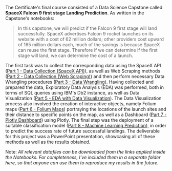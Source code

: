 The Certificate's final course consisted of a Data Science Capstone called **SpaceX Falcon 9 first stage Landing Prediction**. As written in the Capstone's notebooks:

> In this capstone, we will predict if the Falcon 9 first stage will land successfully. SpaceX advertises Falcon 9 rocket launches on its website with a cost of 62 million dollars; other providers cost upward of 165 million dollars each, much of the savings is because SpaceX can reuse the first stage. Therefore if we can determine if the first stage will land, we can determine the cost of a launch.

The first task was to collect the corresponding data using the SpaceX API ([Part 1 - Data Collection (SpaceX API)](https://github.com/srigas/IBM_Data_Science_Certificate/blob/main/10%20-%20Applied%20Data%20Science%20Capstone/Part%201%20-%20Data%20Collection%20(SpaceX%20API).ipynb)), as well as Web Scraping methods ([Part 2 - Data Collection (Web Scraping)](https://github.com/srigas/IBM_Data_Science_Certificate/blob/main/10%20-%20Applied%20Data%20Science%20Capstone/Part%202%20-%20Data%20Collection%20(Web%20Scraping).ipynb)) and then perform necessary Data Wrangling procedures ([Part 3 - Data Wrangling](https://github.com/srigas/IBM_Data_Science_Certificate/blob/main/10%20-%20Applied%20Data%20Science%20Capstone/Part%203%20-%20Data%20Wrangling.ipynb)). Having collected and prepared the data, Exploratory Data Analysis (EDA) was performed, both in terms of SQL queries using IBM's Db2 instance, as well as Data Visualization ([Part 5 - EDA with Data Visualization](https://github.com/srigas/IBM_Data_Science_Certificate/blob/main/10%20-%20Applied%20Data%20Science%20Capstone/Part%205%20-%20EDA%20with%20Data%20Visualization.ipynb)). The Data Visualization process also involved the creation of interactive objects, namely Folium maps ([Part 6 - Folium Maps](https://github.com/srigas/IBM_Data_Science_Certificate/blob/main/10%20-%20Applied%20Data%20Science%20Capstone/Part%206%20-%20Folium%20Maps.ipynb)) portraying the locations of the launch sites and their distance to specific points on the map, as well as a Dashboard ([Part 7 - Plotly Dashboard](https://github.com/srigas/IBM_Data_Science_Certificate/blob/main/10%20-%20Applied%20Data%20Science%20Capstone/Part%207%20-%20Plotly%20Dashboard.py)) using Plotly. The final step was the deployment of a suitable classification model ([Part 8 - Machine Learning Prediction](https://github.com/srigas/IBM_Data_Science_Certificate/blob/main/10%20-%20Applied%20Data%20Science%20Capstone/Part%207%20-%20Plotly%20Dashboard.py)), in order to predict the success rate of future successful landings. The deliverable for this project was a PowerPoint presentation, showcasing all of these methods as well as the results obtained.

Note: *All relevant datafiles can be downloaded from the links applied inside the Notebooks. For completeness, I've included them in a separate folder here, so that anyone can use them to reproduce my results in the future.*
